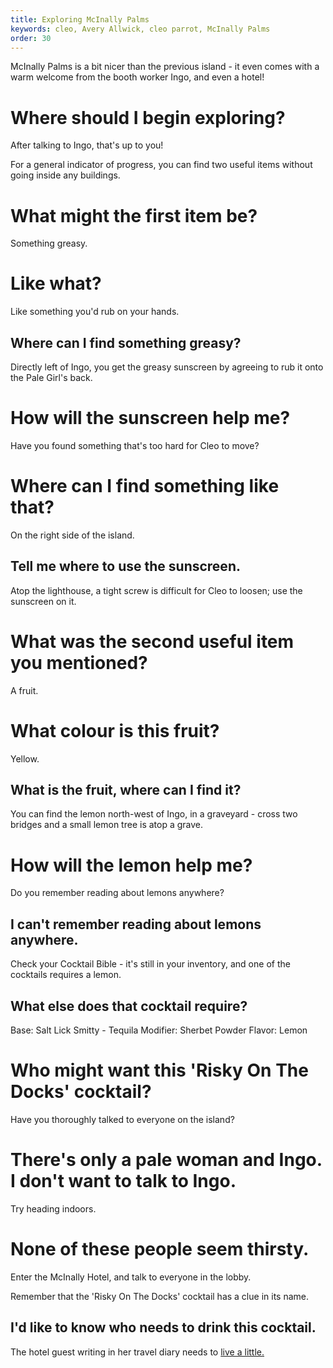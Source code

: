 ```yaml
---
title: Exploring McInally Palms
keywords: cleo, Avery Allwick, cleo parrot, McInally Palms
order: 30
---
```


McInally Palms is a bit nicer than the previous island - it even comes with a warm welcome from the booth worker Ingo, and even a hotel!

# Where should I begin exploring?
After talking to Ingo, that's up to you!

For a general indicator of progress, you can find two useful items without going inside any buildings.

# What might the first item be?
Something greasy.

# Like what?
Like something you'd rub on your hands.

## Where can I find something greasy?
Directly left of Ingo, you get the greasy sunscreen by agreeing to rub it onto the Pale Girl's back.

# How will the sunscreen help me?
Have you found something that's too hard for Cleo to move?

# Where can I find something like that?
On the right side of the island.

## Tell me where to use the sunscreen.
Atop the lighthouse, a tight screw is difficult for Cleo to loosen; use the sunscreen on it.

# What was the second useful item you mentioned?
A fruit.

# What colour is this fruit?
Yellow.

## What is the fruit, where can I find it?
You can find the lemon north-west of Ingo, in a graveyard - cross two bridges and a small lemon tree is atop a grave.

# How will the lemon help me?
Do you remember reading about lemons anywhere?

## I can't remember reading about lemons anywhere.
Check your Cocktail Bible - it's still in your inventory, and one of the cocktails requires a lemon.

## What else does that cocktail require?

Base: Salt Lick Smitty - Tequila
Modifier: Sherbet Powder
Flavor: Lemon

# Who might want this 'Risky On The Docks' cocktail?
Have you thoroughly talked to everyone on the island?

# There's only a pale woman and Ingo. I don't want to talk to Ingo.
Try heading indoors.

# None of these people seem thirsty.
Enter the McInally Hotel, and talk to everyone in the lobby.

Remember that the 'Risky On The Docks' cocktail has a clue in its name.

## I'd like to know who needs to drink this cocktail.
The hotel guest writing in her travel diary needs to [live a little.](hotelguest.md)